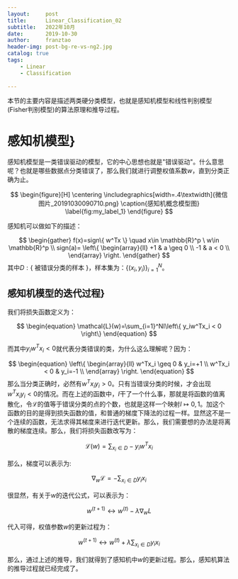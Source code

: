 ```yaml
---
layout:     post
title:      Linear_Classification_02
subtitle:   2022年10月
date:       2019-10-30
author:     franztao
header-img: post-bg-re-vs-ng2.jpg
catalog: true
tags:
    - Linear
    - Classification
    
---
```


    


本节的主要内容是描述两类硬分类模型，也就是感知机模型和线性判别模型(Fisher判别模型)的算法原理和推导过程。

#  感知机模型}
感知机模型是一类错误驱动的模型，它的中心思想也就是"错误驱动"。什么意思呢？也就是哪些数据点分类错误了，那么我们就进行调整权值系数$w$，直到分类正确为止。


$$
\begin{figure}[H]
    \centering
    \includegraphics[width=.4\textwidth]{微信图片_20191030090710.png}
    \caption{感知机概念模型图}
    \label{fig:my_label_1}
\end{figure}
$$

感知机可以做如下的描述：

$$
\begin{gather}
    f(x)=sign\{ w^Tx \} \quad x\in \mathbb{R}^p \ w\in  \mathbb{R}^p \\
    sign(a)=
    \left\{
    \begin{array}{ll}
      +1 & a \geq 0 \\
      -1 & a < 0 \\
    \end{array}
    \right.
\end{gather}
$$
其中$D:\{$ 被错误分类的样本 $\}$，样本集为：$\{(x_i,y_i)\}_{i=1}^N$。

##    感知机模型的迭代过程}
我们将损失函数定义为：

$$
\begin{equation}
    \mathcal{L}(w)=\sum_{i=1}^NI\left\{ y_iw^Tx_i < 0 \right\}
\end{equation}
$$

而其中$y_iw^Tx_i < 0$就代表分类错误的类，为什么这么理解呢？因为：

$$
\begin{equation}
    \left\{
    \begin{array}{ll}
      w^Tx_i \geq 0 & y_i=+1 \\
      w^Tx_i < 0 & y_i=-1 \\
    \end{array}
    \right.
\end{equation}
$$
那么当分类正确时，必然有$w^Tx_iy_i>0$。只有当错误分类的时候，才会出现$w^Tx_iy_i<0$的情况。而在上述的函数中，$I$干了一个什么事，那就是将函数的值离散化，令$\mathcal{L}$的值等于错误分类的点的个数，也就是这样一个映射$I\mapsto0,1$。加这个函数的目的是得到损失函数的值，和普通的梯度下降法的过程一样。显然这不是一个连续的函数，无法求得其梯度来进行迭代更新。那么，我们需要想的办法是将离散的梯度连续。那么，我们将损失函数改写为：

$$
\begin{equation}
    \mathcal{L}(w)=\sum_{x_i\in D}-y_iw^Tx_i
\end{equation}
$$

那么，梯度可以表示为:

$$
\begin{equation}
    \nabla_{w}\mathcal{L} = -\sum_{x_i\in D}y_ix_i
\end{equation}
$$

很显然，有关于$w$的迭代公式，可以表示为：

$$
\begin{equation}
    w^{(t+1)}\longleftrightarrow w^{(t)}-\lambda \nabla_w L
\end{equation}
$$

代入可得，权值参数$w$的更新过程为：

$$
\begin{equation}
    w^{(t+1)}\longleftrightarrow w^{(t)}+\lambda \sum_{x_i\in D}y_ix_i
\end{equation}
$$

那么，通过上述的推导，我们就得到了感知机中$w$的更新过程。那么，感知机算法的推导过程就已经完成了。



